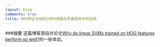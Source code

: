 ```yaml
---
layout: blog
comments: true
title: HOG特征与线性SVM分类器在机器视觉中的应用
---
```


###摘要
这篇博客源自对论文[Why do linear SVMs trained on HOG features perform so well?](../img/2014_arXiv_Bristow.pdf)的一些体会。